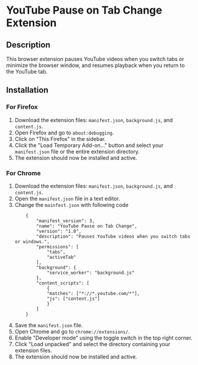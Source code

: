 ﻿# YouTube Pause on Tab Change Extension

## Description

This browser extension pauses YouTube videos when you switch tabs or minimize the browser window, and resumes playback when you return to the YouTube tab.

## Installation

### For Firefox

1. Download the extension files: `manifest.json`, `background.js`, and `content.js`.
2. Open Firefox and go to `about:debugging`.
3. Click on "This Firefox" in the sidebar.
4. Click the "Load Temporary Add-on..." button and select your `manifest.json` file or the entire extension directory.
5. The extension should now be installed and active.

### For Chrome

1. Download the extension files: `manifest.json`, `background.js`, and `content.js`.
2. Open the `manifest.json` file in a text editor.
3. Change the `mainfest.json` with following code
    ```
        {
            "manifest_version": 3,
            "name": "YouTube Pause on Tab Change",
            "version": "1.0",
            "description": "Pauses YouTube videos when you switch tabs or windows.",
            "permissions": [
                "tabs",
                "activeTab"
            ],
            "background": {
                "service_worker": "background.js"
            },
            "content_scripts": [
                {
                "matches": ["*://*.youtube.com/*"],
                "js": ["content.js"]
                }
            ]
        }
    ```
4. Save the `manifest.json` file.
2. Open Chrome and go to `chrome://extensions/`.
3. Enable "Developer mode" using the toggle switch in the top right corner.
4. Click "Load unpacked" and select the directory containing your extension files.
5. The extension should now be installed and active.